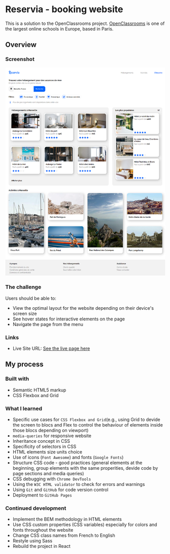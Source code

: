 # Reservia - booking website

This is a solution to the OpenClassrooms project. [OpenClassrooms](https://openclassrooms.com/) is one of the largest online schools in Europe, based in Paris.

## Overview

### Screenshot

![](/images/screenshot.png)

### The challenge

Users should be able to:

- View the optimal layout for the website depending on their device's screen size
- See hover states for interactive elements on the page
- Navigate the page from the menu

### Links

- Live Site URL: [See the live page here](https://kasia307584.github.io/reservia_booking-website/)

## My process

### Built with

- Semantic HTML5 markup
- CSS Flexbox and Grid

### What I learned

- Specific use cases for `CSS Flexbox and Grid`(e.g., using Grid to devide the screen to blocs and Flex to control the behaviour of elements inside those blocs depending on viewport)
- `media-queries` for responsive website
- Inheritance concept in CSS
- Specificity of selectors in CSS
- HTML elements size units choice
- Use of icons (`Font Awesome`) and fonts (`Google Fonts`)
- Structure CSS code - good practices (general elements at the beginning, group elements with the same properities, devide code by page sections and media queries)
- CSS debugging with `Chrome DevTools`
- Using the `W3C HTML validator` to check for errors and warnings
- Using `Git` and `GitHub` for code version control
- Deployment to `GitHub Pages`

### Continued development

- Implement the BEM methodology in HTML elements
- Use CSS custom properties (CSS variables) especially for colors and fonts throughout the website
- Change CSS class names from French to English
- Restyle using Sass
- Rebuild the project in React
